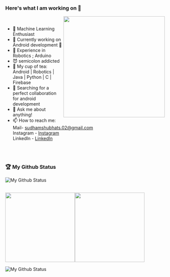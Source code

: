 ### Here's what I am working on 👋

 <img align='right' src='https://media.giphy.com/media/WodOtJNNNQEXRSSXp2/giphy.gif?raw=true' width='320"'>                                                                          <br>

- 🧬 Machine Learning Enthusiast
- 🔭 Currently working on Android development 🔧                   
- 🤖 Experience in Robotics ; Arduino
- 😈 semicolon addicted
- 🎳 My cup of tea: Android | Robotics | Java | Python | C | Firebase
- 👯 Searching for a perfect collaboration for android development
- 💬 Ask me about anything!
- 📫 How to reach me:<br>  Mail- sudhamshubhats.02@gmail.com<br>
                       Instagram - [Instagram](https://www.instagram.com/iamsudhamshu/)<br>
                       LinkedIn - [LinkedIn](https://www.linkedin.com/in/sudhamshu-bhat-8b45961b7/)

<br><br>

### 🏆 My Github Status
![My Github Status](https://github-readme-stats.vercel.app/api?username=sudhamshu137&show_icons=true&theme=radical&line_height=33)

</br>
<img height="220px" src="https://github-readme-stats.vercel.app/api?username=sudhamshu137&hide_border=true&show_icons=true&line_height=33&text_color=000&icon_color=000&bg_color=0,ea6161,ffc64d,fffc4d,52fa5a&theme=graywhite" /><!-- wi*quL3fcV --><img height="220px" src="https://github-readme-stats.vercel.app/api/top-langs/?username=sudhamshu137&hide=html&hide_border=true&layout=compact&langs_count=7&exclude_repo=comp426,Redventures-Movie-Quotes&text_color=000&icon_color=fff&bg_color=0,52fa5a,4dfcff,c64dff&theme=graywhite" />

![My Github Status]("https://github-readme-stats.vercel.app/api?username=sudhamshu137&hide_border=true&show_icons=true&line_height=33&text_color=000&icon_color=000&bg_color=0,ea6161,ffc64d,fffc4d,52fa5a&theme=graywhite)

